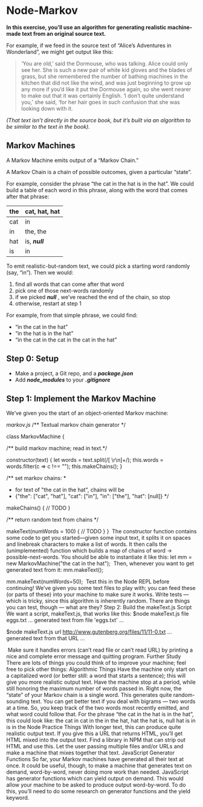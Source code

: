 # Node-Markov
**In this exercise, you’ll use an algorithm for generating realistic machine-made text from an original source text.**

For example, if we feed in the source text of “Alice’s Adventures in Wonderland”, we might get output like this:

> ‘You are old,’ said the Dormouse, who was talking. Alice could only see her. She is such a new pair of white kid gloves and the blades of grass, but she remembered the number of bathing machines in the kitchen that did not like the wind, and was just beginning to grow up any more if you’d like it put the Dormouse again, so she went nearer to make out that it was certainly English. ‘I don’t quite understand you,’ she said, ‘for her hair goes in such confusion that she was looking down with it.
> 

*(That text isn’t directly in the source book, but it’s built via an algorithm to be similar to the text in the book).*

## **Markov Machines**

A Markov Machine emits output of a “Markov Chain.”

A Markov Chain is a chain of possible outcomes, given a particular “state”.

For example, consider the phrase “the cat in the hat is in the hat”. We could build a table of each word in this phrase, along with the word that comes after that phrase:

| the | cat, hat, hat |
| --- | --- |
| cat | in |
| in | the, the |
| hat | is, ***null*** |
| is | in |

To emit realistic-but-random text, we could pick a starting word randomly (say, “in”). Then we would:

1. find all words that can come after that word
2. pick one of those next-words randomly
3. if we picked ***null*** , we’ve reached the end of the chain, so stop
4. otherwise, restart at step 1

For example, from that simple phrase, we could find:

- “in the cat in the hat”
- “in the hat is in the hat”
- “in the cat in the cat in the cat in the hat”

## **Step 0: Setup**

- Make a project, a Git repo, and a ***package.json***
- Add ***node_modules*** to your ***.gitignore***

## **Step 1: Implement the Markov Machine**

We’ve given you the start of an object-oriented Markov machine:

*markov.js*
/** Textual markov chain generator */


class MarkovMachine {

  /** build markov machine; read in text.*/

  constructor(text) {
    let words = text.split(/[ \r\n]+/);
    this.words = words.filter(c => c !== "");
    this.makeChains();
  }

  /** set markov chains:
   *
   *  for text of "the cat in the hat", chains will be
   *  {"the": ["cat", "hat"], "cat": ["in"], "in": ["the"], "hat": [null]} */

  makeChains() {
    // TODO
  }


  /** return random text from chains */

  makeText(numWords = 100) {
    // TODO
  }
}
​
The constructor function contains some code to get you started—given some input text, it splits it on spaces and linebreak characters to make a list of words. It then calls the (unimplemented) function which builds a map of chains of word → possible-next-words.
You should be able to instantiate it like this:
let mm = new MarkovMachine("the cat in the hat");
​
Then, whenever you want to get generated text from it:
mm.makeText();

mm.makeText(numWords=50);
​
Test this in the Node REPL before continuing! We’ve given you some text files to play with; you can feed these (or parts of these) into your machine to make sure it works.
Write tests — which is tricky, since this algorithm is inherently random. There are things you can test, though — what are they?
Step 2: Build the makeText.js Script
We want a script, makeText.js, that works like this:
$node makeText.js file eggs.txt
... generated text from file 'eggs.txt' ...

$node makeText.js url http://www.gutenberg.org/files/11/11-0.txt
... generated text from that URL ...

​
Make sure it handles errors (can’t read file or can’t read URL) by printing a nice and complete error message and quitting program.
Further Study
There are lots of things you could think of to improve your machine; feel free to pick other things:
Algorithmic Things
Have the machine only start on a capitalized word (or better still: a word that starts a sentence); this will give you more realistic output text.
Have the machine stop at a period, while still honoring the maximum number of words passed in.
Right now, the “state” of your Markov chain is a single word. This generates quite random-sounding text. You can get better text if you deal with bigrams — two words at a time. So, you keep track of the two words most recently emitted, and what word could follow that. For the phrase “the cat in the hat is in the hat”, this could look like:
the cat
in
cat in
the
in the
hat, hat
the hat
is, null
hat is
in
is in
the
Node Practice Things
With longer text, this can produce quite realistic output text.
If you give this a URL that returns HTML, you’ll get HTML mixed into the output text. Find a library in NPM that can strip out HTML and use this.
Let the user passing multiple files and/or URLs and make a machine that mixes together that text.
JavaScript Generator Functions
So far, your Markov machines have generated all their text at once. It could be useful, though, to make a machine that generates text on demand, word-by-word, never doing more work than needed.
JavaScript has generator functions which can yield output on demand. This would allow your machine to be asked to produce output word-by-word.
To do this, you’ll need to do some research on generator functions and the yield keyword.
